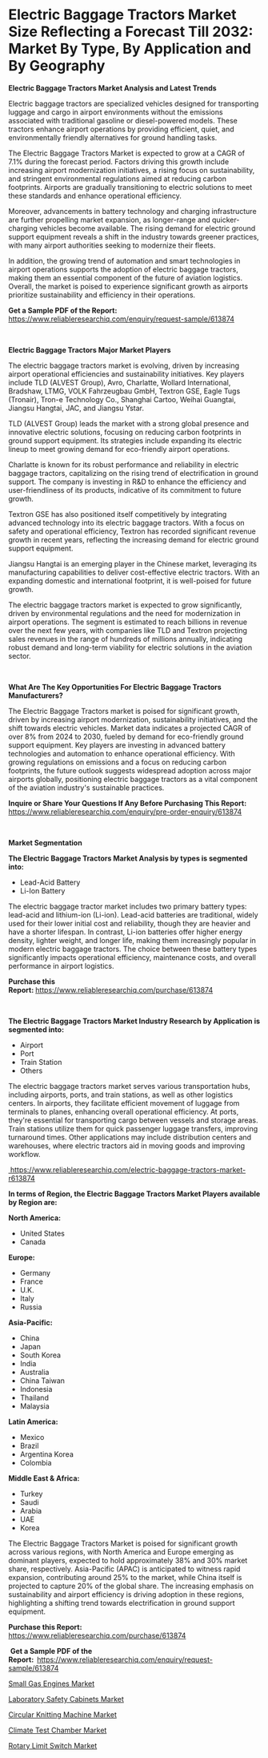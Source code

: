 <p><h1>Electric Baggage Tractors Market Size Reflecting a Forecast Till 2032: Market By Type, By Application and By Geography</h1></p><p><strong>Electric Baggage Tractors Market Analysis and Latest Trends</strong></p>
<p><p>Electric baggage tractors are specialized vehicles designed for transporting luggage and cargo in airport environments without the emissions associated with traditional gasoline or diesel-powered models. These tractors enhance airport operations by providing efficient, quiet, and environmentally friendly alternatives for ground handling tasks. </p><p>The Electric Baggage Tractors Market is expected to grow at a CAGR of 7.1% during the forecast period. Factors driving this growth include increasing airport modernization initiatives, a rising focus on sustainability, and stringent environmental regulations aimed at reducing carbon footprints. Airports are gradually transitioning to electric solutions to meet these standards and enhance operational efficiency. </p><p>Moreover, advancements in battery technology and charging infrastructure are further propelling market expansion, as longer-range and quicker-charging vehicles become available. The rising demand for electric ground support equipment reveals a shift in the industry towards greener practices, with many airport authorities seeking to modernize their fleets. </p><p>In addition, the growing trend of automation and smart technologies in airport operations supports the adoption of electric baggage tractors, making them an essential component of the future of aviation logistics. Overall, the market is poised to experience significant growth as airports prioritize sustainability and efficiency in their operations.</p></p>
<p><strong>Get a Sample PDF of the Report:&nbsp;</strong> <a href="https://www.reliableresearchiq.com/enquiry/request-sample/613874?utm_campaign=1102&utm_medium=2&utm_source=Github&utm_content=ia&utm_term=09042025&utm_id=electric-baggage-tractors">https://www.reliableresearchiq.com/enquiry/request-sample/613874</a></p>
<p>&nbsp;</p>
<p><strong>Electric Baggage Tractors Major Market Players</strong></p>
<p><p>The electric baggage tractors market is evolving, driven by increasing airport operational efficiencies and sustainability initiatives. Key players include TLD (ALVEST Group), Avro, Charlatte, Wollard International, Bradshaw, LTMG, VOLK Fahrzeugbau GmbH, Textron GSE, Eagle Tugs (Tronair), Tron-e Technology Co., Shanghai Cartoo, Weihai Guangtai, Jiangsu Hangtai, JAC, and Jiangsu Ystar.</p><p>TLD (ALVEST Group) leads the market with a strong global presence and innovative electric solutions, focusing on reducing carbon footprints in ground support equipment. Its strategies include expanding its electric lineup to meet growing demand for eco-friendly airport operations.</p><p>Charlatte is known for its robust performance and reliability in electric baggage tractors, capitalizing on the rising trend of electrification in ground support. The company is investing in R&D to enhance the efficiency and user-friendliness of its products, indicative of its commitment to future growth.</p><p>Textron GSE has also positioned itself competitively by integrating advanced technology into its electric baggage tractors. With a focus on safety and operational efficiency, Textron has recorded significant revenue growth in recent years, reflecting the increasing demand for electric ground support equipment.</p><p>Jiangsu Hangtai is an emerging player in the Chinese market, leveraging its manufacturing capabilities to deliver cost-effective electric tractors. With an expanding domestic and international footprint, it is well-poised for future growth.</p><p>The electric baggage tractors market is expected to grow significantly, driven by environmental regulations and the need for modernization in airport operations. The segment is estimated to reach billions in revenue over the next few years, with companies like TLD and Textron projecting sales revenues in the range of hundreds of millions annually, indicating robust demand and long-term viability for electric solutions in the aviation sector.</p></p>
<p>&nbsp;</p>
<p><strong>What Are The Key Opportunities For Electric Baggage Tractors Manufacturers?</strong></p>
<p><p>The Electric Baggage Tractors market is poised for significant growth, driven by increasing airport modernization, sustainability initiatives, and the shift towards electric vehicles. Market data indicates a projected CAGR of over 8% from 2024 to 2030, fueled by demand for eco-friendly ground support equipment. Key players are investing in advanced battery technologies and automation to enhance operational efficiency. With growing regulations on emissions and a focus on reducing carbon footprints, the future outlook suggests widespread adoption across major airports globally, positioning electric baggage tractors as a vital component of the aviation industry's sustainable practices.</p></p>
<p><strong>Inquire or Share Your Questions If Any Before Purchasing This Report:</strong> <a href="https://www.reliableresearchiq.com/enquiry/pre-order-enquiry/613874?utm_campaign=1102&utm_medium=2&utm_source=Github&utm_content=ia&utm_term=09042025&utm_id=electric-baggage-tractors">https://www.reliableresearchiq.com/enquiry/pre-order-enquiry/613874</a></p>
<p>&nbsp;</p>
<p><strong>Market Segmentation</strong></p>
<p><strong>The Electric Baggage Tractors Market Analysis by types is segmented into:</strong></p>
<p><ul><li>Lead-Acid Battery</li><li>Li-Ion Battery</li></ul></p>
<p><p>The electric baggage tractor market includes two primary battery types: lead-acid and lithium-ion (Li-ion). Lead-acid batteries are traditional, widely used for their lower initial cost and reliability, though they are heavier and have a shorter lifespan. In contrast, Li-ion batteries offer higher energy density, lighter weight, and longer life, making them increasingly popular in modern electric baggage tractors. The choice between these battery types significantly impacts operational efficiency, maintenance costs, and overall performance in airport logistics.</p></p>
<p><strong>Purchase this Report:&nbsp;</strong><a href="https://www.reliableresearchiq.com/purchase/613874?utm_campaign=1102&utm_medium=2&utm_source=Github&utm_content=ia&utm_term=09042025&utm_id=electric-baggage-tractors">https://www.reliableresearchiq.com/purchase/613874</a></p>
<p>&nbsp;</p>
<p><strong>The Electric Baggage Tractors Market Industry Research by Application is segmented into:</strong></p>
<p><ul><li>Airport</li><li>Port</li><li>Train Station</li><li>Others</li></ul></p>
<p><p>The electric baggage tractors market serves various transportation hubs, including airports, ports, and train stations, as well as other logistics centers. In airports, they facilitate efficient movement of luggage from terminals to planes, enhancing overall operational efficiency. At ports, they're essential for transporting cargo between vessels and storage areas. Train stations utilize them for quick passenger luggage transfers, improving turnaround times. Other applications may include distribution centers and warehouses, where electric tractors aid in moving goods and improving workflow.</p></p>
<p><a href="https://www.reliableresearchiq.com/electric-baggage-tractors-market-r613874?utm_campaign=1102&utm_medium=2&utm_source=Github&utm_content=ia&utm_term=09042025&utm_id=electric-baggage-tractors">&nbsp;https://www.reliableresearchiq.com/electric-baggage-tractors-market-r613874</a></p>
<p><strong>In terms of Region, the Electric Baggage Tractors Market Players available by Region are:</strong></p>
<p>
    <p> <strong> North America: </strong>
        <ul>
            <li>United States</li>
            <li>Canada</li>
        </ul>
        </p> 
    <p> <strong> Europe: </strong>
        <ul>
            <li>Germany</li>
            <li>France</li>
            <li>U.K.</li>
            <li>Italy</li>
            <li>Russia</li>
        </ul>
        </p> 
    <p> <strong> Asia-Pacific: </strong>
        <ul>
            <li>China</li>
            <li>Japan</li>
            <li>South Korea</li>
            <li>India</li>
            <li>Australia</li>
            <li>China Taiwan</li>
            <li>Indonesia</li>
            <li>Thailand</li>
            <li>Malaysia</li>
        </ul>
        </p> 
    <p> <strong> Latin America: </strong>
        <ul>
            <li>Mexico</li>
            <li>Brazil</li>
            <li>Argentina Korea</li>
            <li>Colombia</li>
        </ul>
        </p> 
    <p> <strong> Middle East & Africa: </strong>
        <ul>
            <li>Turkey</li>
            <li>Saudi</li>
            <li>Arabia</li>
            <li>UAE</li>
            <li>Korea</li>
        </ul>
    </p>
    </p>
<p><p>The Electric Baggage Tractors Market is poised for significant growth across various regions, with North America and Europe emerging as dominant players, expected to hold approximately 38% and 30% market share, respectively. Asia-Pacific (APAC) is anticipated to witness rapid expansion, contributing around 25% to the market, while China itself is projected to capture 20% of the global share. The increasing emphasis on sustainability and airport efficiency is driving adoption in these regions, highlighting a shifting trend towards electrification in ground support equipment.</p></p>
<p><strong>Purchase this Report: </strong><a href="https://www.reliableresearchiq.com/purchase/613874?utm_campaign=1102&utm_medium=2&utm_source=Github&utm_content=ia&utm_term=09042025&utm_id=electric-baggage-tractors">https://www.reliableresearchiq.com/purchase/613874</a></p>
<p>&nbsp;<strong>Get a Sample PDF of the Report:&nbsp;&nbsp;</strong><a href="https://www.reliableresearchiq.com/enquiry/request-sample/613874?utm_campaign=1102&utm_medium=2&utm_source=Github&utm_content=ia&utm_term=09042025&utm_id=electric-baggage-tractors">https://www.reliableresearchiq.com/enquiry/request-sample/613874</a></p>
<p><strong></strong></p>
<p><p><a href="https://github.com/ardgenoud/Market-Research-Report-List-1/blob/main/small-gas-engines-market.md?utm_campaign=1102&utm_medium=2&utm_source=Github&utm_content=ia&utm_term=09042025&utm_id=electric-baggage-tractors">Small Gas Engines Market</a></p><p><a href="https://github.com/akitamegge65/Market-Research-Report-List-1/blob/main/laboratory-safety-cabinets-market.md?utm_campaign=1102&utm_medium=2&utm_source=Github&utm_content=ia&utm_term=09042025&utm_id=electric-baggage-tractors">Laboratory Safety Cabinets Market</a></p><p><a href="https://github.com/gauldvikerm6/Market-Research-Report-List-1/blob/main/circular-knitting-machine-market.md?utm_campaign=1102&utm_medium=2&utm_source=Github&utm_content=ia&utm_term=09042025&utm_id=electric-baggage-tractors">Circular Knitting Machine Market</a></p><p><a href="https://github.com/benasjuettk3/Market-Research-Report-List-1/blob/main/climate-test-chamber-market.md?utm_campaign=1102&utm_medium=2&utm_source=Github&utm_content=ia&utm_term=09042025&utm_id=electric-baggage-tractors">Climate Test Chamber Market</a></p><p><a href="https://github.com/cingozascard/Market-Research-Report-List-1/blob/main/rotary-limit-switch-market.md?utm_campaign=1102&utm_medium=2&utm_source=Github&utm_content=ia&utm_term=09042025&utm_id=electric-baggage-tractors">Rotary Limit Switch Market</a></p></p>